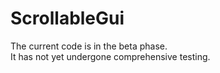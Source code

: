 # ScrollableGui
The current code is in the beta phase.<br/>
It has not yet undergone comprehensive testing.
